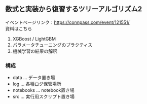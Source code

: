 ## 数式と実装から復習するツリーアルゴリズム2

イベントページリンク：https://connpass.com/event/121551/    
資料はこちら   
  1. XGBoost / LightGBM
  2. パラメータチューニングのプラクティス
  3. 機械学習の結果の解釈

### 構成
- data ... データ置き場   
- log ... 各種ログ保管場所
- notebooks ... notebook置き場
- src ... 実行用スクリプト置き場
